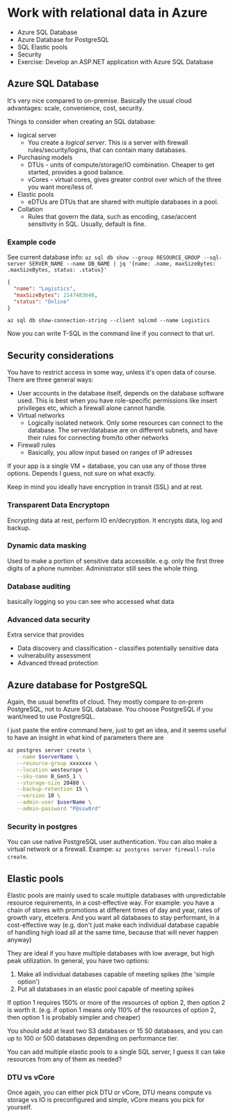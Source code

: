 # Work with relational data in Azure

- Azure SQL Database
- Azure Database for PostgreSQL
- SQL Elastic pools
- Security
- Exercise: Develop an ASP.NET application with Azure SQL Database

## Azure SQL Database

It's very nice compared to on-premise. Basically the usual cloud advantages: scale, convenience, cost, security.

Things to consider when creating an SQL database:

- logical server
  - You create a *logical server*. This is a server with firewall rules/security/logins, that can contain many databases.
- Purchasing models
  - DTUs - units of compute/storage/IO combination. Cheaper to get started, provides a good balance.
  - vCores - virtual cores, gives greater control over which of the three you want more/less of.
- Elastic pools
  - eDTUs are DTUs that are shared with multiple databases in a pool.
- Collation
  - Rules that govern the data, such as encoding, case/accent sensitivity in SQL. Usually, default is fine.

### Example code

See current database info: `az sql db show --group RESOURCE_GROUP --sql-server SERVER_NAME --name DB_NAME | jq '{name: .name, maxSizeBytes: .maxSizeBytes, status: .status}'`

```json
{
  "name": "Logistics",
  "maxSizeBytes": 2147483648,
  "status": "Online"
}
```

`az sql db show-connection-string --client sqlcmd --name Logistics`

Now you can write T-SQL in the command line if you connect to that url.

## Security considerations

You have to restrict access in some way, unless it's open data of course. There are three general ways:

- User accounts in the database itself, depends on the database software used. This is best when you have role-specific permissions like insert privileges etc, which a firewall alone cannot handle.
- Virtual networks
  - Logically isolated network. Only some resources can connect to the database. The server/database are on different subnets, and have their rules for connecting from/to other networks
- Firewall rules
  - Basically, you allow input based on ranges of IP adresses

If your app is a single VM + database, you can use any of those three options. Depends I guess, not sure on what exactly.

Keep in mind you ideally have encryption in transit (SSL) and at rest.

### Transparent Data Encryptopn

Encrypting data at rest, perform IO en/decryption. It encrypts data, log and backup.

### Dynamic data masking

Used to make a portion of sensitive data accessible. e.g. only the first three digits of a phone numnber. Administrator still sees the whole thing.

### Database auditing

basically logging so you can see who accessed what data

### Advanced data security

Extra service that provides

- Data discovery and classification - classifies potentially sensitive data
- vulnerabulity assessment
- Advanced thread protection

## Azure database for PostgreSQL

Again, the usual benefits of cloud. They mostly compare to on-prem PostgreSQL, not to Azure SQL database. You choose PostgreSQL if you want/need to use PostgreSQL.

I just paste the entire command here, just to get an idea, and it seems useful to have an insight in what kind of parameters there are

```bash
az postgres server create \
   --name $serverName \
   --resource-group xxxxxxx \
   --location westeurope \
   --sku-name B_Gen5_1 \
   --storage-size 20480 \
   --backup-retention 15 \
   --version 10 \
   --admin-user $userName \
   --admin-password "P@ssw0rd"
```

### Security in postgres

You can use native PostgreSQL user authentication. You can also make a virtual network or a firewall. Exampe: `az postgres server firewall-rule create`.

## Elastic pools

Elastic pools are mainly used to scale multiple databases with unpredictable resource requirements, in a cost-effective way. For example: you have a chain of stores with promotions at different times of day and year, rates of growth vary, etcetera. And you want all databases to stay performant, in a cost-effective way (e.g. don't just make each individual database capable of handling high load all at the same time, because that will never happen anyway)

They are ideal if you have multiple databases with low average, but high peak utilization. In general, you have two options:

1. Make all individual databases capable of meeting spikes (the 'simple option')
2. Put all databases in an elastic pool capable of meeting spikes

If option 1 requires 150% or more of the resources of option 2, then option 2 is worth it. (e.g. if option 1 means only 110% of the resources of option 2, then option 1 is probably simpler and cheaper)

You should add at least two S3 databases or 15 S0 databases, and you can up to 100 or 500 databases depending on performance tier.

You can add multiple elastic pools to a single SQL server, I guess it can take resources from any of them as needed?

### DTU vs vCore

Once again, you can either pick DTU or vCore, DTU means compute vs storage vs IO is preconfigured and simple, vCore means you pick for yourself.
